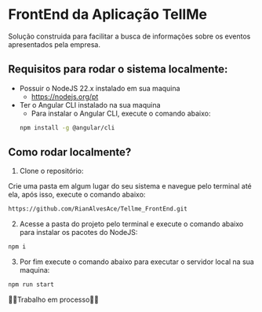 # FrontEnd da Aplicação TellMe

Solução construida para facilitar a busca de informações sobre os eventos apresentados pela empresa.

## Requisitos para rodar o sistema localmente:
- Possuir o NodeJS 22.x instalado em sua maquina
    - https://nodejs.org/pt
- Ter o Angular CLI instalado na sua maquina
    - Para instalar o Angular CLI, execute o comando abaixo:
    ```bash
    npm install -g @angular/cli
    ```

## Como rodar localmente?

1. Clone o repositório:

Crie uma pasta em algum lugar do seu sistema e navegue pelo terminal até ela, após isso, execute o comando abaixo:
    
```bash 
https://github.com/RianAlvesAce/Tellme_FrontEnd.git
```

2. Acesse a pasta do projeto pelo terminal e execute o comando abaixo para instalar os pacotes do NodeJS:

```bash
npm i
```

3. Por fim execute o comando abaixo para executar o servidor local na sua maquina:
```bash
npm run start
```

🚧🚧Trabalho em processo🚧🚧
